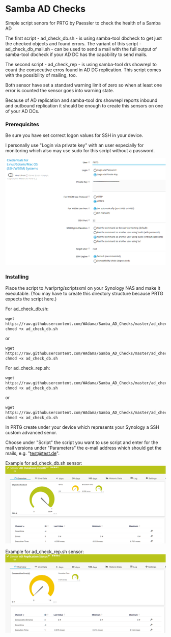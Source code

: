 # Samba AD Checks
Simple script senors for PRTG by Paessler to check the health of a Samba AD

The first script - ad_check_db.sh - is using samba-tool dbcheck to get just the checked objects and found errors. The variant of this script - ad_check_db_mail.sh - can be used to send a mail with the full output of samba-tool dbcheck if your AD DC has the capability to send mails.

The second script - ad_check_rep - is using samba-tool drs showrepl to count the consecutive erros found in AD DC replication. This script comes with the possibility of mailing, too.

Both sensor have set a standard warning limit of zero so when at least one error is counted the sensor goes into warning state.

Because of AD replication and samba-tool drs showrepl reports inbound and outbound replication it should be enough to create this sensors on one of your AD DCs.

### Prerequisites

Be sure you have set correct logon values for SSH in your device.

I personally use "Login via private key" with an user especially for monitoring which also may use sudo for this script without a password.

![Screenshot1](https://github.com/WAdama/Samba_AD_Checks/blob/master/images/ssh_settings.png)

### Installing

Place the script to /var/prtg/scriptsxml on your Synology NAS and make it executable. (You may have to create this directory structure because PRTG expects the script here.)

For ad_check_db.sh:
```
wget https://raw.githubusercontent.com/WAdama/Samba_AD_Checks/master/ad_check_db.sh
chmod +x ad_check_db.sh
```
or

```
wget https://raw.githubusercontent.com/WAdama/Samba_AD_Checks/master/ad_check_db_mail.sh
chmod +x ad_check_db.sh
```
For ad_check_rep.sh:
```
wget https://raw.githubusercontent.com/WAdama/Samba_AD_Checks/master/ad_check_rep.sh
chmod +x ad_check_db.sh
```
or

```
wget https://raw.githubusercontent.com/WAdama/Samba_AD_Checks/master/ad_check_rep_mail.sh
chmod +x ad_check_db.sh
```

In PRTG create under your device which represents your Synology a SSH custom advanced senor.

Choose under "Script" the script you want to use script and enter for the mail versions under "Parameters" the e-mail address which should get the mails, e.g. "test@test.de".

Example for ad_check_db.sh sensor:
![Screenshot1](https://github.com/WAdama/Samba_AD_Checks/blob/master/images/AD_Database_Health_Sensor.png)

Example for ad_check_rep.sh sensor:
![Screenshot1](https://github.com/WAdama/Samba_AD_Checks/blob/master/images/AD_Replication_Sensor.png)
